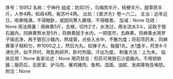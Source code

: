 序号：16952
名称：宁神丹
组成：防风1斤，乌梅肉半斤，桔梗半斤，甜葶苈半斤，人参4两，知母4两，紫苏叶4两。
出处：《普济方》卷一六二。
主治：远年近日，咳嗽喘满，不得眠卧，或因风寒入腠理，不得眠者。
加减：None
功效：None
用法用量：用麻黄5斤，去根，切作2寸，水洗过，用长流水3斗，运取于银石器内，同麻黄熬水至5升，将麻黄就于水内，一把搓尽，去麻黄，将麻黄水用罗子隔去净，再于银石沙器内，熬成膏，点些入水中，不散为度；将前项药末，同麻黄膏子相和匀，杵1000之上，然后为丸，如弹子大。每服1丸，水1盏半，煎至4-5沸化开，如不开时，用匙构研开，卧时热服。汗出为度。
制备方法：上为末。
临床应用：None
各家论述：None
用药禁忌：煎药可用银石沙瓷器内，不用铜铁器；服药后，忌房室、驴马肉、雁鸡猪肉、鱼鸭、湿面、油腻、发病等物及嗔怒。
附注：None
